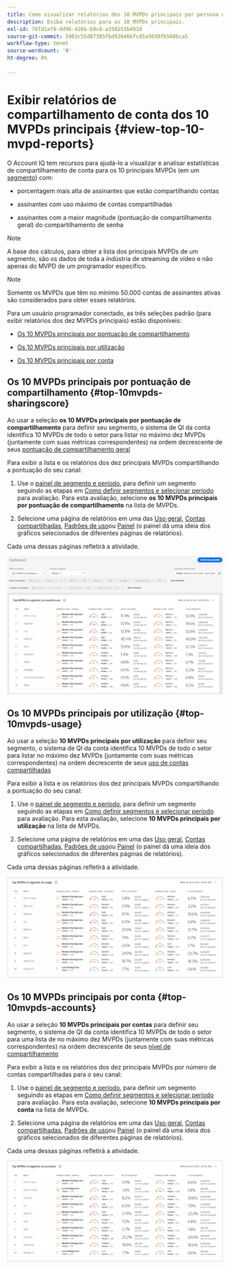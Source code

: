 ```yaml
---
title: Como visualizar relatórios dos 10 MVPDs principais por persona de programador.
description: Exiba relatórios para os 10 MVPDs principais.
exl-id: 76fd1af8-dd96-426b-b9c8-a356b53b491d
source-git-commit: 5963c55d87385fbd92646bfc45a3650fb568bca5
workflow-type: tm+mt
source-wordcount: '0'
ht-degree: 0%

---
```


# Exibir relatórios de compartilhamento de conta dos 10 MVPDs principais <!--and Programmers--> {#view-top-10-mvpd-reports}

O Account IQ tem recursos para ajudá-lo a visualizar e analisar estatísticas de compartilhamento de conta para os 10 principais MVPDs (em um [segmento](/help/AccountIQ/product-concepts.md#segmet-def)) com:

* porcentagem mais alta de assinantes que estão compartilhando contas

* assinantes com uso máximo de contas compartilhadas

* assinantes com a maior magnitude (pontuação de compartilhamento geral) do compartilhamento de senha

>[!NOTE]
>
>A base dos cálculos, para obter a lista dos principais MVPDs de um segmento, são os dados de toda a indústria de streaming de vídeo e não apenas do MVPD de um programador específico.

>[!NOTE]
>
>Somente os MVPDs que têm no mínimo 50.000 contas de assinantes ativas são considerados para obter esses relatórios.

Para um usuário programador conectado, as três seleções padrão (para exibir relatórios dos dez MVPDs principais) estão disponíveis:

* [Os 10 MVPDs principais por pontuação de compartilhamento](#top-10mvpds-sharingscore)

* [Os 10 MVPDs principais por utilização](#top-10mvpds-usage)

* [Os 10 MVPDs principais por conta](#top-10mvpds-accounts)

## Os 10 MVPDs principais por pontuação de compartilhamento {#top-10mvpds-sharingscore}

Ao usar a seleção **os 10 MVPDs principais por pontuação de compartilhamento** para definir seu segmento, o sistema de QI da conta identifica 10 MVPDs de todo o setor para listar no máximo dez MVPDs (juntamente com suas métricas correspondentes) na ordem decrescente de seus [pontuação de compartilhamento geral](/help/AccountIQ/product-concepts.md#overall-sharing-score)

Para exibir a lista e os relatórios dos dez principais MVPDs compartilhando a pontuação do seu canal:

1. Use o [painel de segmento e período](/help/AccountIQ/segments-timeframe.md), para definir um segmento seguindo as etapas em [Como definir segmentos e selecionar período](/help/AccountIQ/howto-select-segment-timeframe.md) para avaliação. Para esta avaliação, selecione **os 10 MVPDs principais por pontuação de compartilhamento** na lista de MVPDs.

1. Selecione uma página de relatórios em uma das [Uso geral](/help/AccountIQ/general-usage-reports.md), [Contas compartilhadas](/help/AccountIQ/shared-acc-reports.md), [Padrões de uso](/help/AccountIQ/usage-patterns.md)ou [Painel](/help/AccountIQ/dashboard.md) (o painel dá uma ideia dos gráficos selecionados de diferentes páginas de relatórios).

Cada uma dessas páginas refletirá a atividade.

![](assets/top-ten-mvpds-overallscore.png)

## Os 10 MVPDs principais por utilização {#top-10mvpds-usage}

Ao usar a seleção **10 MVPDs principais por utilização** para definir seu segmento, o sistema de QI da conta identifica 10 MVPDs de todo o setor para listar no máximo dez MVPDs (juntamente com suas métricas correspondentes) na ordem decrescente de seus [uso de contas compartilhadas](/help/AccountIQ/product-concepts.md)

Para exibir a lista e os relatórios dos dez principais MVPDs compartilhando a pontuação do seu canal:

1. Use o [painel de segmento e período](/help/AccountIQ/segments-timeframe.md), para definir um segmento seguindo as etapas em [Como definir segmentos e selecionar período](/help/AccountIQ/howto-select-segment-timeframe.md) para avaliação. Para esta avaliação, selecione **10 MVPDs principais por utilização** na lista de MVPDs.

1. Selecione uma página de relatórios em uma das [Uso geral](/help/AccountIQ/general-usage-reports.md), [Contas compartilhadas](/help/AccountIQ/shared-acc-reports.md), [Padrões de uso](/help/AccountIQ/usage-patterns.md)ou [Painel](/help/AccountIQ/dashboard.md) (o painel dá uma ideia dos gráficos selecionados de diferentes páginas de relatórios).

Cada uma dessas páginas refletirá a atividade.

![](assets/top-ten-mvpds-usage.png)

## Os 10 MVPDs principais por conta {#top-10mvpds-accounts}

Ao usar a seleção **10 MVPDs principais por contas** para definir seu segmento, o sistema de QI da conta identifica 10 MVPDs de todo o setor para uma lista de no máximo dez MVPDs (juntamente com suas métricas correspondentes) na ordem decrescente de seus [nível de compartilhamento](/help/AccountIQ/product-concepts.md)

Para exibir a lista e os relatórios dos dez principais MVPDs por número de contas compartilhadas para o seu canal:

1. Use o [painel de segmento e período](/help/AccountIQ/segments-timeframe.md), para definir um segmento seguindo as etapas em [Como definir segmentos e selecionar período](/help/AccountIQ/howto-select-segment-timeframe.md) para avaliação. Para esta avaliação, selecione **10 MVPDs principais por conta** na lista de MVPDs.

1. Selecione uma página de relatórios em uma das [Uso geral](/help/AccountIQ/general-usage-reports.md), [Contas compartilhadas](/help/AccountIQ/shared-acc-reports.md), [Padrões de uso](/help/AccountIQ/usage-patterns.md)ou [Painel](/help/AccountIQ/dashboard.md) (o painel dá uma ideia dos gráficos selecionados de diferentes páginas de relatórios).

Cada uma dessas páginas refletirá a atividade.

![](assets/top-ten-mvpds-accounts.png)
